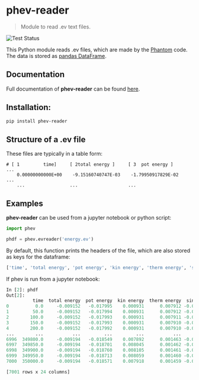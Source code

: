 # phev-reader
> Module to read .ev text files.

![Test Status](https://github.com/miguelglezb/phev-reader/actions/workflows/test.yml/badge.svg)

This Python module reads .ev files, which are made by the [Phantom](https://github.com/danieljprice/phantom) code. The data is stored as [pandas DataFrame](https://pandas.pydata.org/docs/reference/api/pandas.DataFrame.html). 

## Documentation

Full documentation of **phev-reader** can be found [here](https://phev-reader.readthedocs.io/en/latest/).

## Installation: 

```bash
pip install phev-reader
```

## Structure of a .ev file

These files are typically in a table form:

```text
# [ 1         time]     [ 2total energy ]     [ 3  pot energy ]     ...
    0.00000000000E+00    -9.15160740747E-03    -1.79950917829E-02   ...
    ...                 ...                   ...
```


## Examples

**phev-reader** can be used from a jupyter notebook or python script:

```python
import phev

phdf = phev.evreader('energy.ev')
```

By default, this function prints the headers of the file, which are also stored as keys for the dataframe:

```python
['time', 'total energy', 'pot energy', 'kin energy', 'therm energy', 'sink pot', 'sink kin', 'sink orb', 'comp orb', 'env pot', 'env energy', 'bound kin', 'unbound kin', 'bound mass', 'unbound mass', 'p-p pot', 'p-s pot', 'tot ang mom', 'b ang mom', 'ub ang mom', 'orb ang mom', 'gas energy', 'fallback', 'fallback mom']
```

If phev is run from a jupyter notebook:
```python
In [2]: phdf
Out[2]: 
          time  total energy  pot energy  kin energy  therm energy  sink pot  sink kin  sink orb  ...   p-s pot  tot ang mom  b ang mom  ub ang mom  orb ang mom  gas energy  fallback  fallback mom
0          0.0     -0.009152   -0.017995    0.000931      0.007912 -0.000615  0.000768  0.000154  ... -0.011739    15.804520   2.753940    0.000000    13.050580   -0.011576       0.0           0.0
1         50.0     -0.009152   -0.017994    0.000931      0.007912 -0.000615  0.000768  0.000154  ... -0.011738    15.804525   2.752241    0.000000    13.052284   -0.011575       0.0           0.0
2        100.0     -0.009152   -0.017993    0.000931      0.007911 -0.000615  0.000768  0.000154  ... -0.011737    15.804530   2.752194    0.000000    13.052336   -0.011575       0.0           0.0
3        150.0     -0.009152   -0.017993    0.000931      0.007910 -0.000615  0.000768  0.000154  ... -0.011737    15.804537   2.752197    0.000000    13.052340   -0.011575       0.0           0.0
4        200.0     -0.009152   -0.017992    0.000931      0.007910 -0.000615  0.000768  0.000154  ... -0.011737    15.804543   2.752238    0.000000    13.052305   -0.011574       0.0           0.0
...        ...           ...         ...         ...           ...       ...       ...       ...  ...       ...          ...        ...         ...          ...         ...       ...           ...
6996  349800.0     -0.009194   -0.018549    0.007892      0.001463 -0.012831  0.006697 -0.006134  ... -0.005224    15.811252   6.786975    7.449286     1.574991   -0.004029       0.0           0.0
6997  349850.0     -0.009194   -0.018701    0.008045      0.001462 -0.012982  0.006848 -0.006134  ... -0.005225    15.811252   6.780038    7.456772     1.574443   -0.004029       0.0           0.0
6998  349900.0     -0.009194   -0.018760    0.008105      0.001461 -0.013041  0.006907 -0.006134  ... -0.005225    15.811252   6.772186    7.464296     1.574770   -0.004028       0.0           0.0
6999  349950.0     -0.009194   -0.018713    0.008059      0.001460 -0.012997  0.006862 -0.006135  ... -0.005223    15.811252   6.764819    7.470044     1.576390   -0.004026       0.0           0.0
7000  350000.0     -0.009194   -0.018571    0.007918      0.001459 -0.012858  0.006721 -0.006137  ... -0.005220    15.811252   6.753799    7.477806     1.579647   -0.004024       0.0           0.0

[7001 rows x 24 columns]

```
